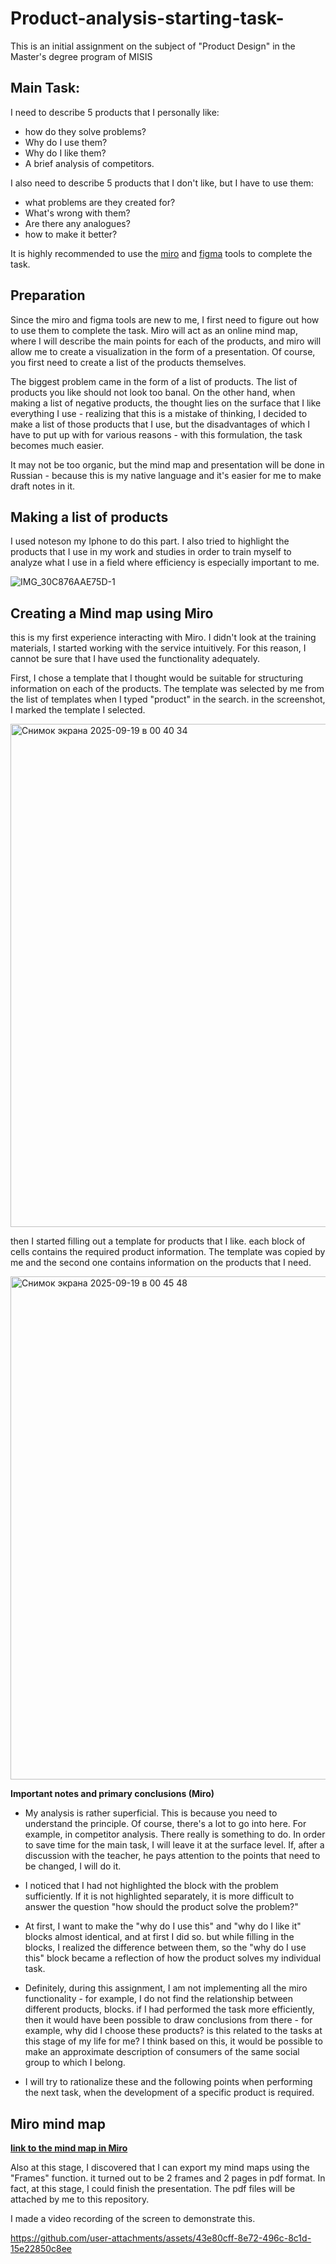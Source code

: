 # Product-analysis-starting-task-
This is an initial assignment on the subject of "Product Design" in the Master's degree program of MISIS

## Main Task:

I need to describe 5 products that I personally like:  
* how do they solve problems?
* Why do I use them?
* Why do I like them?
* A brief analysis of competitors.
  
I also need to describe 5 products that I don't like, but I have to use them: 
* what problems are they created for?
* What's wrong with them?
* Are there any analogues?
* how to make it better?
  
It is highly recommended to use the [miro](https://miro.com)  and [figma](https://www.figma.com) tools to complete the task.

## Preparation

Since the miro and figma tools are new to me, I first need to figure out how to use them to complete the task. Miro will act as an online mind map, where I will describe the main points for each of the products, and miro will allow me to create a visualization in the form of a presentation. Of course, you first need to create a list of the products themselves.

The biggest problem came in the form of a list of products. The list of products you like should not look too banal. On the other hand, when making a list of negative products, the thought lies on the surface that I like everything I use - realizing that this is a mistake of thinking, I decided to make a list of those products that I use, but the disadvantages of which I have to put up with for various reasons - with this formulation, the task becomes much easier.

It may not be too organic, but the mind map and presentation will be done in Russian - because this is my native language and it's easier for me to make draft notes in it.

## Making a list of products 

I used noteson my Iphone to do this part. I also tried to highlight the products that I use in my work and studies in order to train myself to analyze what I use in a field where efficiency is especially important to me.

![IMG_30C876AAE75D-1](https://github.com/user-attachments/assets/08c64fe3-ceec-4905-b6c6-a6369b98d6d1)

## Creating a Mind map using Miro

this is my first experience interacting with Miro. I didn't look at the training materials, I started working with the service intuitively. For this reason, I cannot be sure that I have used the functionality adequately.

First, I chose a template that I thought would be suitable for structuring information on each of the products. The template was selected by me from the list of templates when I typed "product" in the search. in the screenshot, I marked the template I selected.  

<img width="1405" height="805" alt="Снимок экрана 2025-09-19 в 00 40 34" src="https://github.com/user-attachments/assets/37dbfa38-38d0-4a12-bda7-9f75ae41f9ac" />  

then I started filling out a template for products that I like. each block of cells contains the required product information. The template was copied by me and the second one contains information on the products that I need.

<img width="906" height="805" alt="Снимок экрана 2025-09-19 в 00 45 48" src="https://github.com/user-attachments/assets/994fad32-a712-4f0b-86ec-f104b04d3dbf" />  


**Important notes and primary conclusions (Miro)**

* My analysis is rather superficial. This is because you need to understand the principle. Of course, there's a lot to go into here. For example, in competitor analysis. There really is something to do. In order to save time for the main task, I will leave it at the surface level. If, after a discussion with the teacher, he pays attention to the points that need to be changed, I will do it.


* I noticed that I had not highlighted the block with the problem sufficiently. If it is not highlighted separately, it is more difficult to answer the question "how should the product solve the problem?"

* At first, I want to make the "why do I use this" and "why do I like it" blocks almost identical, and at first I did so. but while filling in the blocks, I realized the difference between them, so the "why do I use this" block became a reflection of how the product solves my individual task.

* Definitely, during this assignment, I am not implementing all the miro functionality - for example, I do not find the relationship between different products, blocks. if I had performed the task more efficiently, then it would have been possible to draw conclusions from there - for example, why did I choose these products? is this related to the tasks at this stage of my life for me? I think based on this, it would be possible to make an approximate description of consumers of the same social group to which I belong.

* I will try to rationalize these and the following points when performing the next task, when the development of a specific product is required.

## Miro mind map  

[**link to the mind map in Miro**](https://miro.com/app/board/uXjVJGNj9io=/?share_link_id=897472404516)

Also at this stage, I discovered that I can export my mind maps using the "Frames" function.  it turned out to be 2 frames and 2 pages in pdf format. In fact, at this stage, I could finish the presentation. The pdf files will be attached by me to this repository.

I made a video recording of the screen to demonstrate this.



https://github.com/user-attachments/assets/43e80cff-8e72-496c-8c1d-15e22850c8ee












